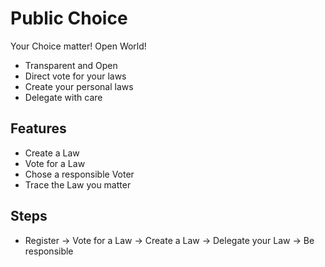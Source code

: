 # Public Choice

Your Choice matter! Open World!

- Transparent and Open
- Direct vote for your laws
- Create your personal laws
- Delegate with care

## Features

- Create a Law
- Vote for a Law
- Chose a responsible Voter
- Trace the Law you matter

## Steps

- Register
  -> Vote for a Law
  -> Create a Law
  -> Delegate your Law
  -> Be responsible

